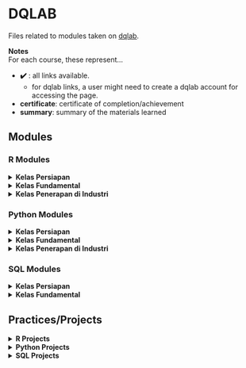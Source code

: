 # DQLAB
Files related to modules taken on [dqlab](https://dqlab.id/).

**Notes** <br>
For each course, these represent...
* **✔️** : all links available.
  * for dqlab links, a user might need to create a dqlab account for accessing the page.
* **certificate**: certificate of completion/achievement
* **summary**: summary of the materials learned


## Modules
### R Modules
<details>
<summary> <b> Kelas Persiapan </b> </summary>
<ul>
  <li>
    [<a href="https://academy.dqlab.id/main/package/practice/111/0?pf=0"> dqlab </a>]
    [<a href=""> certificate </a>]
    [<a href=""> summary </a>]
    Introduction to Data Science with R
  </li>
  <li>
    [<a href="https://academy.dqlab.id/main/package/practice/1/0?pf=0"> dqlab </a>]
    [<a href=""> certificate </a>]
    [<a href=""> summary </a>]
    R Fundamental for Data Science
  </li>
</ul>
</details>


<details>
<summary> <b> Kelas Fundamental </b> </summary>
<ul>
  <li>
    [<a href="https://academy.dqlab.id/main/package/practice/12/0?pf=0"> dqlab </a>]
    [<a href=""> certificate </a>]
    [<a href=""> summary </a>]
    Data Preparation in Data Science using R
  </li>
  <li>
    [<a href="https://academy.dqlab.id/main/package/practice/15/0?pf=0"> dqlab </a>]
    [<a href=""> certificate </a>]
    [<a href=""> summary </a>]
    Statistics using R for Data Science
  </li>
  <li>
    [<a href="https://academy.dqlab.id/main/package/practice/2/0?pf=0"> dqlab </a>]
    [<a href=""> certificate </a>]
    [<a href=""> summary </a>]
    Data Visualization in Data Science using R
  </li>
  <li>
    [<a href="https://academy.dqlab.id/main/package/practice/257/0?pf=0"> dqlab </a>]
    [<a href=""> certificate </a>]
    [<a href=""> summary </a>]
    Fundamental Data Visualization using R
  </li>
  <li>
    [<a href="https://academy.dqlab.id/main/package/practice/259/0?pf=0"> dqlab </a>]
    [<a href=""> certificate </a>]
    [<a href=""> summary </a>]
    Advanced Data Visualization with ggplot2 using R
  </li>
</ul>
</details>

<details>
<summary> <b> Kelas Penerapan di Industri </b> </summary>
<ul>
  <li>
    [<a href="https://academy.dqlab.id/main/package/practice/81/0?pf=0"> dqlab </a>]
    [<a href=""> certificate </a>]
    [<a href=""> summary </a>]
    Data Science in Finance: Credit Risk Analysis
  </li>
  <li>
    [<a href="https://academy.dqlab.id/main/package/practice/11/0?pf=0"> dqlab </a>]
    [<a href=""> certificate </a>]
    [<a href=""> summary </a>]
    Data Science in Retail: Market Basket Analysis
  </li>
  <li>
    [<a href="https://academy.dqlab.id/main/package/practice/7/0?pf=0"> dqlab </a>]
    [<a href=""> certificate </a>]
    [<a href=""> summary </a>]
    Data Science in Marketing: Customer Segmentation
  </li>
  <li>
    [<a href="https://academy.dqlab.id/main/package/practice/89/0?pf=0"> dqlab </a>]
    [<a href=""> certificate </a>]
    [<a href=""> summary </a>]
    Data Science in Finance: Dimension Reduction
  </li>
  <li>
    [<a href="https://academy.dqlab.id/main/package/practice/253/0?pf=0"> dqlab </a>]
    [<a href=""> certificate </a>]
    [<a href=""> summary </a>]
    Analisis Data COVID19 di Indonesia
  </li>
  <li>
    [<a href="https://academy.dqlab.id/main/package/practice/281/0?pf=0"> dqlab </a>]
    [<a href=""> certificate </a>]
    [<a href=""> summary </a>]
    A Walk Into Sensory Science
  </li>
</ul>
</details>


### Python Modules
<details>
<summary> <b> Kelas Persiapan </b> </summary>
<ul>
  <li>
    [<a href="https://academy.dqlab.id/main/package/practice/162?pf=0"> dqlab </a>]
    [<a href="https://academy.dqlab.id/certificate/pdf/DQLABINTP1OJHMGW"> certificate </a>]
    [<a href=""> summary </a>]
    Introduction to Data Science with Python
  </li>
  <li>
    [<a href="https://academy.dqlab.id/main/package/practice/45?pf=0"> dqlab </a>]
    [<a href="https://academy.dqlab.id/certificate/pdf/DQLABINTP1NTJUSM"> certificate </a>]
    [<a href=""> summary </a>]
    Python Fundamental for Data Science
  </li>
</ul>
</details>

<details>
<summary> <b> Kelas Fundamental </b> </summary>
<ul>  
  <li>
    [<a href="https://academy.dqlab.id/main/package/practice/79?pf=0"> dqlab </a>]
    [<a href=""> certificate </a>]
    [<a href=""> summary </a>]
    Data Wrangling Python
  </li>
  <li>
    [<a href="https://academy.dqlab.id/main/package/practice/157?pf=0"> dqlab </a>]
    [<a href=""> certificate </a>]
    [<a href=""> summary </a>]
    Python for Data Professional Beginner - Part 1
  </li>
  <li>
    [<a href="https://academy.dqlab.id/main/package/practice/160?pf=0"> dqlab </a>]
    [<a href=""> certificate </a>]
    [<a href=""> summary </a>]
    Python for Data Professional Beginner - Part 2
  </li>
  <li>
    [<a href="https://academy.dqlab.id/main/package/practice/161?pf=0"> dqlab </a>]
    [<a href=""> certificate </a>]
    [<a href=""> summary </a>]
    Python for Data Professional Beginner - Part 3
  </li>
  <li>
    [<a href="https://academy.dqlab.id/main/package/practice/163?pf=0"> dqlab </a>]
    [<a href=""> certificate </a>]
    [<a href=""> summary </a>]
    Exploratory Data Analysis with Python for Beginner
  </li>
  <li>
    [<a href="https://academy.dqlab.id/main/package/practice/164?pf=0"> dqlab </a>]
    [<a href=""> certificate </a>]
    [<a href=""> summary </a>]
    Data Visualization with Python Matplotlib for Beginner - Part 1
  </li>
  <li>
    [<a href="https://academy.dqlab.id/main/package/practice/165?pf=0"> dqlab </a>]
    [<a href=""> certificate </a>]
    [<a href=""> summary </a>]
    Data Visualization with Python Matplotlib for Beginner - Part 2
  </li>
  <li>
    [<a href="https://academy.dqlab.id/main/package/practice/166?pf=0"> dqlab </a>]
    [<a href=""> certificate </a>]
    [<a href=""> summary </a>]
    Data Quality with Python for Beginner
  </li>
  <li>
    [<a href="https://academy.dqlab.id/main/package/practice/169?pf=0"> dqlab </a>]
    [<a href=""> certificate </a>]
    [<a href=""> summary </a>]
    Machine Learning With Python for Beginner
  </li>
  <li>
    [<a href="https://academy.dqlab.id/main/package/practice/177?pf=0"> dqlab </a>]
    [<a href=""> certificate </a>]
    [<a href=""> summary </a>]
    Fundamental Data Visualization with Python
  </li>
  <li>
    [<a href="https://academy.dqlab.id/main/package/practice/178?pf=0"> dqlab </a>]
    [<a href=""> certificate </a>]
    [<a href=""> summary </a>]
    Data Manipulation with Pandas - Part 1
  </li>
  <li>
    [<a href="https://academy.dqlab.id/main/package/practice/252?pf=0"> dqlab </a>]
    [<a href=""> certificate </a>]
    [<a href=""> summary </a>]
    Data Manipulation with Pandas - Part 2
  </li>
  <li>
    [<a href="https://academy.dqlab.id/main/package/practice/288?pf=0"> dqlab </a>]
    [<a href=""> certificate </a>]
    [<a href=""> summary </a>]
    Statistic using Python for Data Science - Part 1
  </li>
  <li>
    [<a href="https://academy.dqlab.id/main/package/practice/290?pf=0"> dqlab </a>]
    [<a href=""> certificate </a>]
    [<a href=""> summary </a>]
    Statistic using Python for Data Science - Part 2
  </li>
  <li>
    [<a href="https://academy.dqlab.id/main/package/practice/295?pf=0"> dqlab </a>]
    [<a href=""> certificate </a>]
    [<a href=""> summary </a>]
    Data Visualization using Plotnine
  </li>
</ul>
</details>

<details>
<summary> <b> Kelas Penerapan di Industri </b> </summary>
<ul>
  <li>
    [<a href="https://academy.dqlab.id/main/package/practice/179?pf=0"> dqlab </a>]
    [<a href=""> certificate </a>]
    [<a href=""> summary </a>]
    Basic Feature Discovering for Machine Learning
  </li>
  <li>
    [<a href="https://academy.dqlab.id/main/package/practice/247?pf=0"> dqlab </a>]
    [<a href=""> certificate </a>]
    [<a href=""> summary </a>]
    Data Science in Telco: Data Cleansing
  </li><li>
    [<a href="https://academy.dqlab.id/main/package/practice/249?pf=0"> dqlab </a>]
    [<a href=""> certificate </a>]
    [<a href=""> summary </a>]
    Customer Churn Prediction using Machine Learning
  </li><li>
    [<a href="https://academy.dqlab.id/main/package/practice/260?pf=0"> dqlab </a>]
    [[<a href=""> certificate </a>]
    [<a href=""> summary </a>]
    Data Science Project: Analisis Data COVID19 di Dunia & ASEAN
  </li><li>
    [<a href="https://academy.dqlab.id/main/package/practice/284?pf=0"> dqlab </a>]
    [<a href=""> certificate </a>]
    [<a href=""> summary </a>]
    Data Analyst Project: Business Decision Research
  </li><li>
    [<a href="https://academy.dqlab.id/main/package/practice/287?pf=0"> dqlab </a>]
    [<a href=""> certificate </a>]
    [<a href=""> summary </a>]
    Eksplorasi dan Analisis Data COVID-19 Indonesia using Python
  </li><li>
    [<a href="https://academy.dqlab.id/main/package/practice/293?pf=0"> dqlab </a>]
    [<a href=""> certificate </a>]
    [<a href=""> summary </a>]
    Data Science in Marketing : Customer Segmentation with Python - Part 1
  </li><li>
    [<a href="https://academy.dqlab.id/main/package/practice/294?pf=0"> dqlab </a>]
    [<a href=""> certificate </a>]
    [<a href=""> summary </a>]
    Data Science in Marketing : Customer Segmentation with Python - Part 2
  </li>
</ul>
</details>

### SQL Modules
<details>
<summary> <b> Kelas Persiapan </b> </summary>
<ul>
  <li>
    [<a href="https://academy.dqlab.id/main/package/practice/91?pf=0"> dqlab </a>]
    [<a href=""> certificate </a>]
    [<a href=""> summary </a>]
    Fundamental SQL with SELECT Statement
  </li>
</ul>
</details>

<details>
<summary> <b> Kelas Fundamental </b> </summary>
<ul>
  <li>
    [<a href="https://academy.dqlab.id/main/package/practice/213?pf=0"> dqlab </a>]
    [<a href=""> certificate </a>]
    [<a href=""> summary </a>]
    Fundamental SQL Using SELECT Statement
  </li>
  <li>
    [<a href="https://academy.dqlab.id/main/package/practice/171?pf=0"> dqlab </a>]
    [<a href=""> certificate </a>]
    [<a href=""> summary </a>]
    Fundamental SQL Using FUNCTION and GROUP BY
  </li>
  <li>
    [<a href="https://academy.dqlab.id/main/package/practice/244?pf=0"> dqlab </a>]
    [<a href=""> certificate </a>]
    [<a href=""> summary </a>]
    Fundamental SQL Using INNER JOIN and UNION
  </li>
  <li>
    [<a href="https://academy.dqlab.id/main/package/practice/291?pf=0"> dqlab </a>]
    [<a href=""> certificate </a>]
    [<a href=""> summary </a>]
    Fundamental SQL Group By and Having
  </li>
</ul>
</details>


## Practices/Projects
<details>
<summary> <b> R Projects </b> </summary>
<ul>
  <li>
    [<a href=""> dqlab </a>]
    [<a href=""> certificate </a>]
    [<a href=""> summary </a>]
    (Course)
  </li>
  <li>
    [<a href=""> dqlab </a>]
    [<a href=""> certificate </a>]
    [<a href=""> summary </a>]
    (Course)
  </li>
  <li>
    [<a href=""> dqlab </a>]
    [<a href=""> certificate </a>]
    [<a href=""> summary </a>]
    (Course)
  </li>
  <li>
    [<a href=""> dqlab </a>]
    [<a href=""> certificate </a>]
    [<a href=""> summary </a>]
    (Course)
  </li>
  <li>
    [<a href=""> dqlab </a>]
    [<a href=""> certificate </a>]
    [<a href=""> summary </a>]
    (Course)
  </li>
</ul>
</details>

<details>
<summary> <b> Python Projects </b> </summary>
<ul>
  <li>
    [<a href=""> dqlab </a>]
    [<a href=""> certificate </a>]
    [<a href=""> summary </a>]
    (Course)
  </li>
  <li>
    [<a href=""> dqlab </a>]
    [<a href=""> certificate </a>]
    [<a href=""> summary </a>]
    (Course)
  </li>
  <li>
    [<a href=""> dqlab </a>]
    [<a href=""> certificate </a>]
    [<a href=""> summary </a>]
    (Course)
  </li>
  <li>
    [<a href=""> dqlab </a>]
    [<a href=""> certificate </a>]
    [<a href=""> summary </a>]
    (Course)
  </li>
  <li>
    [<a href=""> dqlab </a>]
    [<a href=""> certificate </a>]
    [<a href=""> summary </a>]
    (Course)
  </li>  
</ul>
</details>

<details>
<summary> <b> SQL Projects </b> </summary>
<ul>
  <li>
    [<a href=""> dqlab </a>]
    [<a href=""> certificate </a>]
    [<a href=""> summary </a>]
    (Course)
  </li>
  <li>
    [<a href=""> dqlab </a>]
    [<a href=""> certificate </a>]
    [<a href=""> summary </a>]
    (Course)
  </li>
  <li>
    [<a href=""> dqlab </a>]
    [<a href=""> certificate </a>]
    [<a href=""> summary </a>]
    (Course)
  </li>
  <li>
    [<a href=""> dqlab </a>]
    [<a href=""> certificate </a>]
    [<a href=""> summary </a>]
    (Course)
  </li>
  <li>
    [<a href=""> dqlab </a>]
    [<a href=""> certificate </a>]
    [<a href=""> summary </a>]
    (Course)
  </li>
</ul>
</details>
